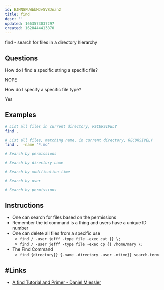 ```yaml
---
id: EJMNGFUWbbMJv5VBJnan2
title: find
desc: ''
updated: 1663573037297
created: 1628444413870
---
```


find - search for files in a directory hierarchy

## Questions

How do I find a specific string a specific file?

NOPE

How do I specify a specific file type?

Yes

## Examples

``` bash
# List all files in current directory, RECURSIVELY
find .

# List all files, matching name, in current directory, RECURSIVELY
find .  -name "*.md"

# Search by permissions

# Search by directory name

# Search by modification time

# Search by user

# Search by permissions
```

## Instructions

* One can search for files based on the permissions 
* Remember the id command is a thing and users have a unique ID number
* One can delete all files from a specific use
  * `find / -user jefff -type file -exec cat {} \;`
  * `find / -user jefff -type file -exec cp {} /home/mary \;`
* The Find Command
  * `find {directory}} {-name -directory -user -mtime}} search-term`

## #Links

* [A find Tutorial and Primer - Daniel Miessler](https://danielmiessler.com/study/find/)